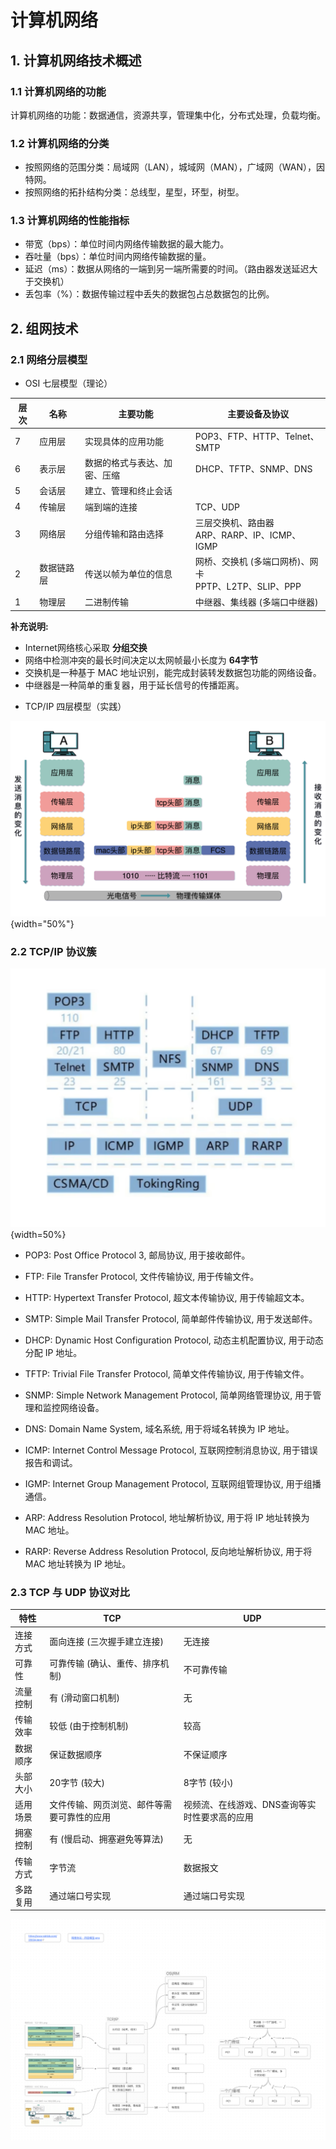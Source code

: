 # 计算机网络

## 1. 计算机网络技术概述
### 1.1 计算机网络的功能
计算机网络的功能：数据通信，资源共享，管理集中化，分布式处理，负载均衡。

### 1.2 计算机网络的分类
- 按照网络的范围分类：局域网（LAN），城域网（MAN），广域网（WAN），因特网。
- 按照网络的拓扑结构分类：总线型，星型，环型，树型。

### 1.3 计算机网络的性能指标
- 带宽（bps）：单位时间内网络传输数据的最大能力。
- 吞吐量（bps）：单位时间内网络传输数据的量。
- 延迟（ms）：数据从网络的一端到另一端所需要的时间。（路由器发送延迟大于交换机）
- 丢包率（%）：数据传输过程中丢失的数据包占总数据包的比例。

## 2. 组网技术

### 2.1 网络分层模型
- OSI 七层模型（理论）

| 层次 | 名称      | 主要功能             | 主要设备及协议                                          |
| ---- | -------- | ------------------ | ----------------------------------------------------- |
| 7    | 应用层   | 实现具体的应用功能     | POP3、FTP、HTTP、Telnet、SMTP                           |
| 6    | 表示层   | 数据的格式与表达、加密、压缩 | DHCP、TFTP、SNMP、DNS                                       |
| 5    | 会话层   | 建立、管理和终止会话   |                                                             |
| 4    | 传输层   | 端到端的连接          | TCP、UDP                                                    |
| 3    | 网络层   | 分组传输和路由选择     | 三层交换机、路由器<br>ARP、RARP、IP、ICMP、IGMP             |
| 2    | 数据链路层 | 传送以帧为单位的信息  | 网桥、交换机 (多端口网桥)、网卡<br>PPTP、L2TP、SLIP、PPP    |
| 1    | 物理层   | 二进制传输            | 中继器、集线器 (多端口中继器)                               |

**补充说明:**
* Internet网络核心采取 **分组交换**
* 网络中检测冲突的最长时间决定以太网帧最小长度为 **64字节** 
* 交换机是一种基于 MAC 地址识别，能完成封装转发数据包功能的网络设备。
* 中继器是一种简单的重复器，用于延长信号的传播距离。

- TCP/IP 四层模型（实践）

![网络四层模型](/images/cs/网络四层模型.png){width="50%"}


### 2.2 TCP/IP 协议簇

![网络数据流](/images/cs/网络协议-协议类型.png){width=50%}

* POP3: Post Office Protocol 3, 邮局协议, 用于接收邮件。
* FTP: File Transfer Protocol, 文件传输协议, 用于传输文件。
* HTTP: Hypertext Transfer Protocol, 超文本传输协议, 用于传输超文本。
* SMTP: Simple Mail Transfer Protocol, 简单邮件传输协议, 用于发送邮件。

* DHCP: Dynamic Host Configuration Protocol, 动态主机配置协议, 用于动态分配 IP 地址。
* TFTP: Trivial File Transfer Protocol, 简单文件传输协议, 用于传输文件。
* SNMP: Simple Network Management Protocol, 简单网络管理协议, 用于管理和监控网络设备。
* DNS: Domain Name System, 域名系统, 用于将域名转换为 IP 地址。
* ICMP: Internet Control Message Protocol, 互联网控制消息协议, 用于错误报告和调试。
* IGMP: Internet Group Management Protocol, 互联网组管理协议, 用于组播通信。
* ARP: Address Resolution Protocol, 地址解析协议, 用于将 IP 地址转换为 MAC 地址。
* RARP: Reverse Address Resolution Protocol, 反向地址解析协议, 用于将 MAC 地址转换为 IP 地址。

### 2.3 TCP 与 UDP 协议对比

| 特性        | TCP                          | UDP                          |
|-----------|-----------------------------|-----------------------------|
| 连接方式     | 面向连接 (三次握手建立连接)           | 无连接                        |
| 可靠性      | 可靠传输 (确认、重传、排序机制)         | 不可靠传输                      |
| 流量控制     | 有 (滑动窗口机制)                | 无                          |
| 传输效率     | 较低 (由于控制机制)                | 较高                         |
| 数据顺序     | 保证数据顺序                     | 不保证顺序                     |
| 头部大小     | 20字节 (较大)                   | 8字节 (较小)                  |
| 适用场景     | 文件传输、网页浏览、邮件等需要可靠性的应用     | 视频流、在线游戏、DNS查询等实时性要求高的应用 |
| 拥塞控制     | 有 (慢启动、拥塞避免等算法)           | 无                          |
| 传输方式     | 字节流                        | 数据报文                      |
| 多路复用     | 通过端口号实现                   | 通过端口号实现                   |

![网络数据流](/images/cs/网络数据流.png)
